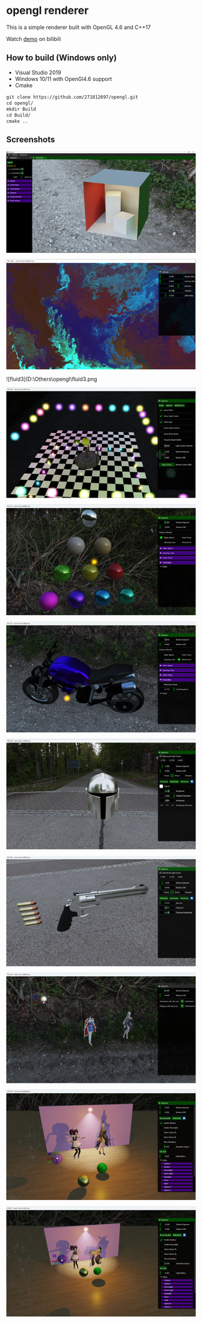 # opengl renderer

This is a simple renderer built with OpenGL 4.6 and C++17 

Watch [demo](https://www.bilibili.com/video/BV18Y4y1973W/) on bilibili

## How to build (Windows only)

- Visual Studio 2019
- Windows 10/11 with OpenGl4.6 support
- Cmake

```
git clone https://github.com/271812697/opengl.git
cd opengl/
mkdir Build
cd Build/
cmake ..
```

## Screenshots

![image-20230703001754290](README.assets/image-20230703001754290.png)

![fluid3](README.assets/fluid3.png)

![fluid3](D:\Others\opengl\fluid3.png

![image-20230312104122727](README.assets/image-20230312104122727.png)

![image-20230312104507897](README.assets/image-20230312104507897.png)

![image-20230312112127729](README.assets/image-20230312112127729.png)

![image-20230312111837394](README.assets/image-20230312111837394.png)

![image-20230312104658699](README.assets/image-20230312104658699.png)

![image-20230312112317724](README.assets/image-20230312112317724.png)

![image-20230312112623783](README.assets/image-20230312112623783.png)

![image-20230312112700067](README.assets/image-20230312112700067.png)

## 
